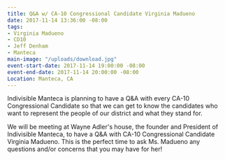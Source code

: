 ```yaml
---
title: Q&A w/ CA-10 Congressional Candidate Virginia Madueno
date: 2017-11-14 13:36:00 -08:00
tags:
- Virginia Madueno
- CD10
- Jeff Denham
- Manteca
main-image: "/uploads/download.jpg"
event-start-date: 2017-11-14 19:00:00 -08:00
event-end-date: 2017-11-14 20:00:00 -08:00
Location: Manteca, CA
---
```


Indivisible Manteca is planning to have a Q&A with every CA-10 Congressional Candidate so that we can get to know the candidates who want to represent the people of our district and what they stand for. 

We will be meeting at Wayne Adler's house, the founder and President of Indivisible Manteca, to have a Q&A with CA-10 Congressional Candidate Virginia Madueno. This is the perfect time to ask Ms. Madueno any questions and/or concerns that you may have for her!